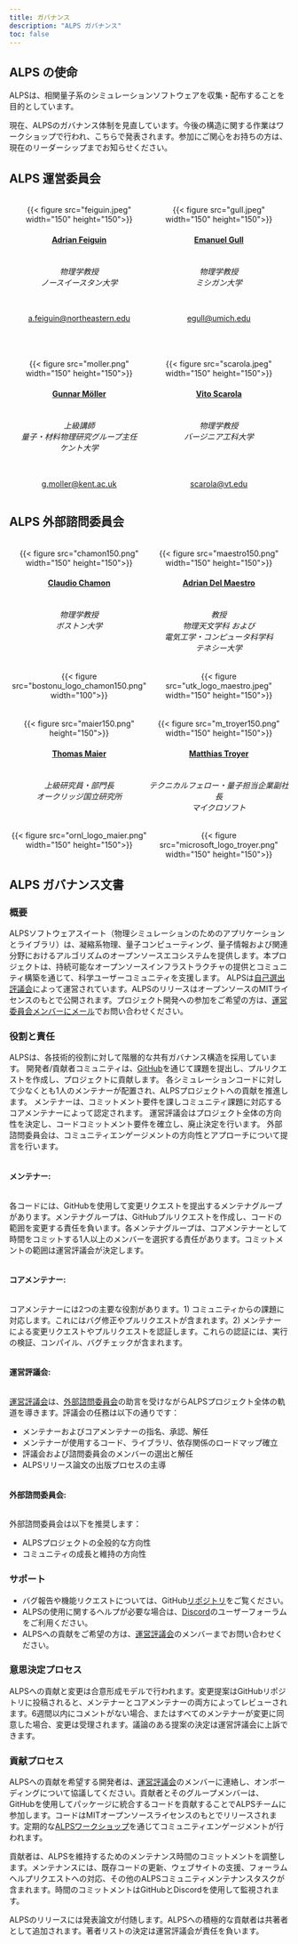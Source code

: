 ```yaml
---
title: ガバナンス
description: "ALPS ガバナンス"
toc: false
---
```


## ALPS の使命

ALPSは、相関量子系のシミュレーションソフトウェアを収集・配布することを目的としています。

現在、ALPSのガバナンス体制を見直しています。今後の構造に関する作業はワークショップで行われ、こちらで発表されます。参加にご関心をお持ちの方は、現在のリーダーシップまでお知らせください。

## ALPS 運営委員会

<br>

<style>
div.mycontainer {
  width:100%;
  overflow:auto;
}
div.mycontainer div {
  width: 50%;  
  float: left;
  display: inline-block;
  text-align: center;
}
h4 {
  display: inline-block;
}
</style>


<div class="mycontainer">

  <div>
    {{< figure src="feiguin.jpeg" width="150" height="150">}}
  </div>
  
  <div>
    {{< figure src="gull.jpeg" width="150" height="150">}}
  </div>
  
</div>

<div class="mycontainer">

  <div>
    <h4><a href="https://cos.northeastern.edu/people/adrian-feiguin/">Adrian Feiguin</a></h4>
    <h6>物理学教授<br>
    ノースイースタン大学
    </h6>
  </div>
  
  <div>
    <h4><a href="https://lsa.umich.edu/physics/people/faculty/egull.html">Emanuel Gull</a></h4>
    <h6>物理学教授<br>
    ミシガン大学
    </h6>
  </div>
  
</div>

<div class="mycontainer">
  <div>
    <p>
    <a href="mailto:a.feiguin@northeastern.edu">a.feiguin@northeastern.edu</a>
    </p>
  </div>
  <div>
    <p>
    <a href="mailto:egull@umich.edu">egull@umich.edu</a>
    </p>
  </div>
  
</div>

<br>
<br>
<br>

<div class="mycontainer">

  <div>
    {{< figure src="moller.png" width="150" height="150">}}
  </div>
  
  <div>
    {{< figure src="scarola.jpeg" width="150" height="150">}}
  </div>
  
</div>

<div class="mycontainer">
  
  <div>
    <h4><a href="https://www.kent.ac.uk/physics-astronomy/people/466/möller-gunnar">Gunnar Möller</a></h4>
    <h6>上級講師<br>
    量子・材料物理研究グループ主任<br>
    ケント大学
    </h6>
  </div>
  
  <div>
    <h4><a href="https://scarola.phys.vt.edu/">Vito Scarola</a></h4>
    <h6>物理学教授<br>
    バージニア工科大学
    </h6>
  </div>
  
</div>


<div class="mycontainer">
  <div>
    <p>
    <a href="mailto:g.moller@kent.ac.uk">g.moller@kent.ac.uk</a>
    </p>
  </div>
  <div>
    <p>
    <a href="mailto:scarola@vt.edu">scarola@vt.edu</a>
    </p>
  </div>
</div>


## ALPS 外部諮問委員会

<br>
<div class="mycontainer">

  <div>
    {{< figure src="chamon150.png" width="150" height="150">}}
  </div>

  <div>
    {{< figure src="maestro150.png" width="150" height="150">}}
  </div>
  
</div>

<div class="mycontainer">
  <div>
    <h4><a href="https://www.bu.edu/eng/profile/claudio-chamon/">Claudio Chamon</a></h4>
  </div>

  <div>
    <h4><a href="https://quantum.utk.edu/people/adrian-del-maestro-2/">Adrian Del Maestro</a></h4>
  </div>

</div>

<div class="mycontainer">
  <div>
    <h6>
    物理学教授 <br>
    ボストン大学
    </h6>
  </div>

  <div>
    <h6>教授<br>
    物理天文学科 および <br> 
    電気工学・コンピュータ科学科 <br>
    テネシー大学<br>
    </h6>
  </div>

</div>


<div class="mycontainer">

  <div>
    {{< figure src="bostonu_logo_chamon150.png" width="100">}}
  </div>
  <div>
    {{< figure src="utk_logo_maestro.jpeg" width="150" height="150">}}
  </div>
  
</div>

<br>
<br>

<div class="mycontainer">
  <div>
    {{< figure src="maier150.png" height="150">}}
  </div>
  <div>
    {{< figure src="m_troyer150.png" width="150" height="150">}}
  </div>
</div>

<div class="mycontainer">

  <div>
    <h4><a href="https://www.ornl.gov/staff-profile/thomas-maier">Thomas Maier</a></h4>
  </div>

  <div>
    <h4><a href="https://www.microsoft.com/en-us/research/people/mtroyer/">Matthias Troyer</a></h4>
  </div>

</div>
<div class="mycontainer">

  <div>
    <h6>上級研究員・部門長<br>
    オークリッジ国立研究所<br>
    </h6>
  </div>

  <div>
    <h6>テクニカルフェロー・量子担当企業副社長<br>
    マイクロソフト<br>
    </h6>
  </div>
  
</div>

<div class="mycontainer">

  <div>
    {{< figure src="ornl_logo_maier.png" width="150" height="150">}}
  </div>
  
  <div>
    {{< figure src="microsoft_logo_troyer.png" width="150" height="150">}}
  </div>
  
</div>

## ALPS ガバナンス文書

### 概要 

ALPSソフトウェアスイート（物理シミュレーションのためのアプリケーションとライブラリ）は、凝縮系物理、量子コンピューティング、量子情報および関連分野におけるアルゴリズムのオープンソースエコシステムを提供します。本プロジェクトは、持続可能なオープンソースインフラストラクチャの提供とコミュニティ構築を通じて、科学ユーザーコミュニティを支援します。
ALPSは[自己選出評議会](#alps-運営委員会)によって運営されています。ALPSのリリースはオープンソースのMITライセンスのもとで公開されます。プロジェクト開発への参加をご希望の方は、[運営委員会メンバーにメール](#alps-運営委員会)でお問い合わせください。

### 役割と責任 

ALPSは、各技術的役割に対して階層的な共有ガバナンス構造を採用しています。
開発者/貢献者コミュニティは、[GitHub](https://github.com/ALPSim/ALPS)を通じて課題を提出し、プルリクエストを作成し、プロジェクトに貢献します。
各シミュレーションコードに対して少なくとも1人のメンテナーが配置され、ALPSプロジェクトへの貢献を推進します。
メンテナーは、コミットメント要件を課しコミュニティ課題に対応するコアメンテナーによって認定されます。
運営評議会はプロジェクト全体の方向性を決定し、コードコミットメント要件を確立し、廃止決定を行います。
外部諮問委員会は、コミュニティエンゲージメントの方向性とアプローチについて提言を行います。

#### メンテナー:

各コードには、GitHubを使用して変更リクエストを提出するメンテナグループがあります。メンテナグループは、GitHubプルリクエストを作成し、コードの範囲を変更する責任を負います。各メンテナグループは、コアメンテナーとして時間をコミットする1人以上のメンバーを選択する責任があります。コミットメントの範囲は運営評議会が決定します。

#### コアメンテナー:
    
コアメンテナーには2つの主要な役割があります。1) コミュニティからの課題に対応します。これにはバグ修正やプルリクエストが含まれます。2) メンテナーによる変更リクエストやプルリクエストを認証します。これらの認証には、実行の検証、コンパイル、バグチェックが含まれます。

#### 運営評議会:
    
[運営評議会](#alps-運営委員会)は、[外部諮問委員会](#alps-外部諮問委員会)の助言を受けながらALPSプロジェクト全体の軌道を導きます。評議会の任務は以下の通りです：

- メンテナーおよびコアメンテナーの指名、承認、解任
- メンテナーが使用するコード、ライブラリ、依存関係のロードマップ確立
- 評議会および諮問委員会のメンバーの選出と解任
- ALPSリリース論文の出版プロセスの主導

#### 外部諮問委員会:

外部諮問委員会は以下を推奨します：

- ALPSプロジェクトの全般的な方向性
- コミュニティの成長と維持の方向性

### サポート 

- バグ報告や機能リクエストについては、GitHub[リポジトリ](https://github.com/ALPSim/ALPS/issues)をご覧ください。
- ALPSの使用に関するヘルプが必要な場合は、[Discord](https://discord.gg/JRNWnnva9g)のユーザーフォーラムをご利用ください。
- ALPSへの貢献をご希望の方は、[運営評議会](#alps-運営委員会)のメンバーまでお問い合わせください。

### 意思決定プロセス 

ALPSへの貢献と変更は合意形成モデルで行われます。変更提案はGitHubリポジトリに投稿されると、メンテナーとコアメンテナーの両方によってレビューされます。6週間以内にコメントがない場合、またはすべてのメンテナーが変更に同意した場合、変更は受理されます。議論のある提案の決定は運営評議会に上訴できます。

### 貢献プロセス

ALPSへの貢献を希望する開発者は、[運営評議会](#alps-運営委員会)のメンバーに連絡し、オンボーディングについて協議してください。貢献者とそのグループメンバーは、GitHubを使用してパッケージに統合するコードを貢献することでALPSチームに参加します。コードはMITオープンソースライセンスのもとでリリースされます。定期的な[ALPSワークショップ](https://alps.comp-phys.com/events/)を通じてコミュニティエンゲージメントが行われます。

貢献者は、ALPSを維持するためのメンテナンス時間のコミットメントを調整します。メンテナンスには、既存コードの更新、ウェブサイトの支援、フォーラムヘルプリクエストへの対応、その他のALPSコミュニティメンテナンスタスクが含まれます。時間のコミットメントはGitHubとDiscordを使用して監視されます。

ALPSのリリースには発表論文が付随します。ALPSへの積極的な貢献者は共著者として追加されます。著者リストの決定は運営評議会が責任を負います。
